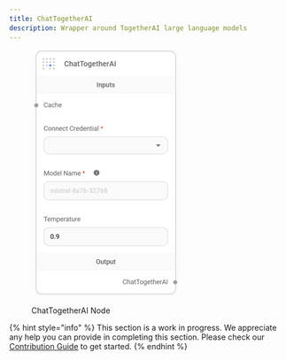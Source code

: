 ```yaml
---
title: ChatTogetherAI
description: Wrapper around TogetherAI large language models
---
```



<figure><img src="/assets/image (68).png" alt="" width="266"><figcaption><p>ChatTogetherAI Node</p></figcaption></figure>

{% hint style="info" %}
This section is a work in progress. We appreciate any help you can provide in completing this section. Please check our [Contribution Guide](broken-reference) to get started.
{% endhint %}
